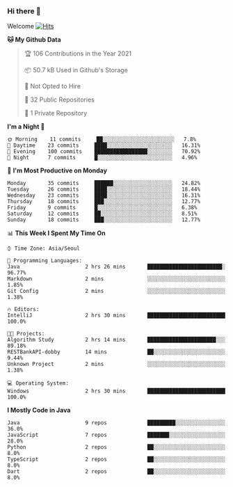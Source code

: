 ### Hi there 👋 

Welcome [![Hits](https://hits.seeyoufarm.com/api/count/incr/badge.svg?url=https%3A%2F%2Fgithub.com%2Fharry4455&count_bg=%2379C83D&title_bg=%23555555&icon=&icon_color=%23E7E7E7&title=hits&edge_flat=false)](https://hits.seeyoufarm.com)


<!--
**harry4455/harry4455** is a ✨ _special_ ✨ repository because its `README.md` (this file) appears on your GitHub profile.

Here are some ideas to get you started:

- 🔭 I’m currently working on ...
- 🌱 I’m currently learning ...
- 👯 I’m looking to collaborate on ...
- 🤔 I’m looking for help with ...
- 💬 Ask me about ...
- 📫 How to reach me: ...
- 😄 Pronouns: ...
- ⚡ Fun fact: ...
-->

<!--START_SECTION:waka-->
**🐱 My Github Data** 

> 🏆 106 Contributions in the Year 2021
 > 
> 📦 50.7 kB Used in Github's Storage 
 > 
> 🚫 Not Opted to Hire
 > 
> 📜 32 Public Repositories 
 > 
> 🔑 1 Private Repository 
 > 
**I'm a Night 🦉** 

```text
🌞 Morning    11 commits     ██░░░░░░░░░░░░░░░░░░░░░░░   7.8% 
🌆 Daytime    23 commits     ████░░░░░░░░░░░░░░░░░░░░░   16.31% 
🌃 Evening    100 commits    █████████████████░░░░░░░░   70.92% 
🌙 Night      7 commits      █░░░░░░░░░░░░░░░░░░░░░░░░   4.96%

```
📅 **I'm Most Productive on Monday** 

```text
Monday       35 commits     ██████░░░░░░░░░░░░░░░░░░░   24.82% 
Tuesday      26 commits     ████░░░░░░░░░░░░░░░░░░░░░   18.44% 
Wednesday    23 commits     ████░░░░░░░░░░░░░░░░░░░░░   16.31% 
Thursday     18 commits     ███░░░░░░░░░░░░░░░░░░░░░░   12.77% 
Friday       9 commits      █░░░░░░░░░░░░░░░░░░░░░░░░   6.38% 
Saturday     12 commits     ██░░░░░░░░░░░░░░░░░░░░░░░   8.51% 
Sunday       18 commits     ███░░░░░░░░░░░░░░░░░░░░░░   12.77%

```


📊 **This Week I Spent My Time On** 

```text
⌚︎ Time Zone: Asia/Seoul

💬 Programming Languages: 
Java                     2 hrs 26 mins       ████████████████████████░   96.77% 
Markdown                 2 mins              ░░░░░░░░░░░░░░░░░░░░░░░░░   1.85% 
Git Config               2 mins              ░░░░░░░░░░░░░░░░░░░░░░░░░   1.38%

🔥 Editors: 
IntelliJ                 2 hrs 30 mins       █████████████████████████   100.0%

🐱‍💻 Projects: 
Algorithm Study          2 hrs 14 mins       ██████████████████████░░░   89.18% 
RESTBankAPI-dobby        14 mins             ██░░░░░░░░░░░░░░░░░░░░░░░   9.44% 
Unknown Project          2 mins              ░░░░░░░░░░░░░░░░░░░░░░░░░   1.38%

💻 Operating System: 
Windows                  2 hrs 30 mins       █████████████████████████   100.0%

```

**I Mostly Code in Java** 

```text
Java                     9 repos             █████████░░░░░░░░░░░░░░░░   36.0% 
JavaScript               7 repos             ███████░░░░░░░░░░░░░░░░░░   28.0% 
Python                   2 repos             ██░░░░░░░░░░░░░░░░░░░░░░░   8.0% 
TypeScript               2 repos             ██░░░░░░░░░░░░░░░░░░░░░░░   8.0% 
Dart                     2 repos             ██░░░░░░░░░░░░░░░░░░░░░░░   8.0%

```



<!--END_SECTION:waka-->
